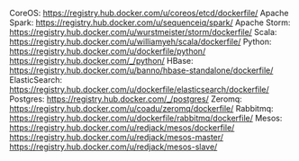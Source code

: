 CoreOS: https://registry.hub.docker.com/u/coreos/etcd/dockerfile/
Apache Spark: https://registry.hub.docker.com/u/sequenceiq/spark/
Apache Storm: https://registry.hub.docker.com/u/wurstmeister/storm/dockerfile/
Scala: https://registry.hub.docker.com/u/williamyeh/scala/dockerfile/
Python: https://registry.hub.docker.com/u/dockerfile/python/
        https://registry.hub.docker.com/_/python/
HBase: https://registry.hub.docker.com/u/banno/hbase-standalone/dockerfile/
ElasticSearch: https://registry.hub.docker.com/u/dockerfile/elasticsearch/dockerfile/
Postgres: https://registry.hub.docker.com/_/postgres/
Zeromq: https://registry.hub.docker.com/u/coadu/zeromq/dockerfile/
Rabbitmq: https://registry.hub.docker.com/u/dockerfile/rabbitmq/dockerfile/
Mesos: https://registry.hub.docker.com/u/redjack/mesos/dockerfile/
        https://registry.hub.docker.com/u/redjack/mesos-master/
        https://registry.hub.docker.com/u/redjack/mesos-slave/
